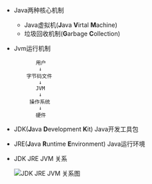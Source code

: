 - Java两种核心机制
  - Java虚拟机(**J**ava **V**irtal **M**achine)
  - 垃圾回收机制(**G**arbage **C**ollection)

- Jvm运行机制
    ```
           用户
            ↓
        字节码文件
            ↓
           JVM
            ↓
         操作系统
            ↓
           硬件
    ```
- JDK(**J**ava **D**evelopment **K**it) Java开发工具包
- JRE(**J**ava **R**untime **E**nvironment) Java运行环境
- JDK JRE JVM 关系

  ![JDK JRE JVM 关系图](https://s2.ax1x.com/2019/12/09/QdR7TJ.jpg)
